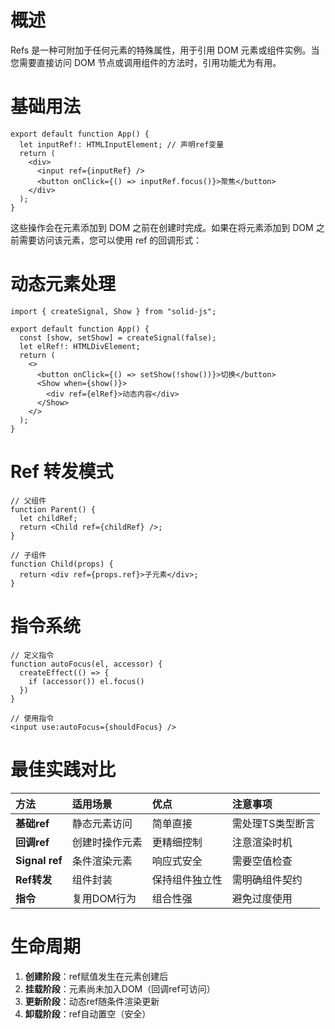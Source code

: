 # 概述

Refs 是一种可附加于任何元素的特殊属性，用于引用 DOM 元素或组件实例。当您需要直接访问 DOM 节点或调用组件的方法时，引用功能尤为有用。

# 基础用法

```tsx
export default function App() {
  let inputRef!: HTMLInputElement; // 声明ref变量
  return (
    <div>
      <input ref={inputRef} />
      <button onClick={() => inputRef.focus()}>聚焦</button>
    </div>
  );
}
```

这些操作会在元素添加到 DOM 之前在创建时完成。如果在将元素添加到 DOM 之前需要访问该元素，您可以使用 ref 的回调形式：

# 动态元素处理

```tsx
import { createSignal, Show } from "solid-js";

export default function App() {
  const [show, setShow] = createSignal(false);
  let elRef!: HTMLDivElement;
  return (
    <>
      <button onClick={() => setShow(!show())}>切换</button>
      <Show when={show()}>
        <div ref={elRef}>动态内容</div>
      </Show>
    </>
  );
}
```

# Ref 转发模式

```tsx
// 父组件
function Parent() {
  let childRef;
  return <Child ref={childRef} />;
}

// 子组件
function Child(props) {
  return <div ref={props.ref}>子元素</div>;
}
```

# 指令系统

```tsx
// 定义指令
function autoFocus(el, accessor) {
  createEffect(() => {
    if (accessor()) el.focus()
  })
}

// 使用指令
<input use:autoFocus={shouldFocus} />
```

# 最佳实践对比

| 方法           | 适用场景       | 优点           | 注意事项         |
| :------------- | :------------- | :------------- | :--------------- |
| **基础ref**    | 静态元素访问   | 简单直接       | 需处理TS类型断言 |
| **回调ref**    | 创建时操作元素 | 更精细控制     | 注意渲染时机     |
| **Signal ref** | 条件渲染元素   | 响应式安全     | 需要空值检查     |
| **Ref转发**    | 组件封装       | 保持组件独立性 | 需明确组件契约   |
| **指令**       | 复用DOM行为    | 组合性强       | 避免过度使用     |

# 生命周期

1. **创建阶段**：ref赋值发生在元素创建后
2. **挂载阶段**：元素尚未加入DOM（回调ref可访问）
3. **更新阶段**：动态ref随条件渲染更新
4. **卸载阶段**：ref自动置空（安全）

